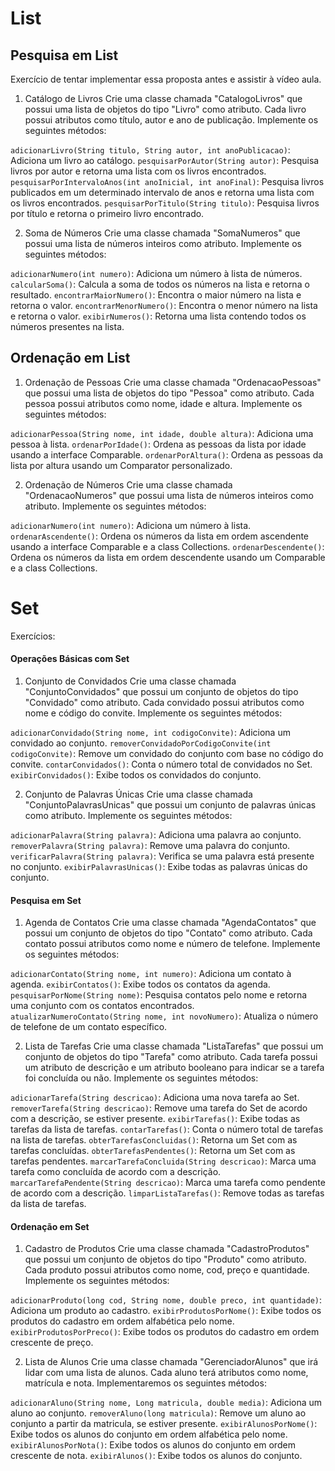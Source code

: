 # List

## Pesquisa em List

Exercício de tentar implementar essa proposta antes e assistir à vídeo aula.

1. Catálogo de Livros
Crie uma classe chamada "CatalogoLivros" que possui uma lista de objetos do tipo "Livro" como atributo. Cada livro possui atributos como título, autor e ano de publicação. Implemente os seguintes métodos:

`adicionarLivro(String titulo, String autor, int anoPublicacao)`: Adiciona um livro ao catálogo.
`pesquisarPorAutor(String autor)`: Pesquisa livros por autor e retorna uma lista com os livros encontrados.
`pesquisarPorIntervaloAnos(int anoInicial, int anoFinal)`: Pesquisa livros publicados em um determinado intervalo de anos e retorna uma lista com os livros encontrados.
`pesquisarPorTitulo(String titulo)`: Pesquisa livros por título e retorna o primeiro livro encontrado.

2. Soma de Números
Crie uma classe chamada "SomaNumeros" que possui uma lista de números inteiros como atributo. Implemente os seguintes métodos:

`adicionarNumero(int numero)`: Adiciona um número à lista de números.
`calcularSoma()`: Calcula a soma de todos os números na lista e retorna o resultado.
`encontrarMaiorNumero()`: Encontra o maior número na lista e retorna o valor.
`encontrarMenorNumero()`: Encontra o menor número na lista e retorna o valor.
`exibirNumeros()`: Retorna uma lista contendo todos os números presentes na lista.

## Ordenação em List

1. Ordenação de Pessoas
Crie uma classe chamada "OrdenacaoPessoas" que possui uma lista de objetos do tipo "Pessoa" como atributo. Cada pessoa possui atributos como nome, idade e altura. Implemente os seguintes métodos:

`adicionarPessoa(String nome, int idade, double altura)`: Adiciona uma pessoa à lista.
`ordenarPorIdade()`: Ordena as pessoas da lista por idade usando a interface Comparable.
`ordenarPorAltura()`: Ordena as pessoas da lista por altura usando um Comparator personalizado.

2. Ordenação de Números
Crie uma classe chamada "OrdenacaoNumeros" que possui uma lista de números inteiros como atributo. Implemente os seguintes métodos:

`adicionarNumero(int numero)`: Adiciona um número à lista.
`ordenarAscendente()`: Ordena os números da lista em ordem ascendente usando a interface Comparable e a class Collections.
`ordenarDescendente()`: Ordena os números da lista em ordem descendente usando um Comparable e a class Collections.



# Set

Exercícios:

#### Operações Básicas com Set
1. Conjunto de Convidados
Crie uma classe chamada "ConjuntoConvidados" que possui um conjunto de objetos do tipo "Convidado" como atributo. Cada convidado possui atributos como nome e código do convite. Implemente os seguintes métodos:

`adicionarConvidado(String nome, int codigoConvite)`: Adiciona um convidado ao conjunto.
`removerConvidadoPorCodigoConvite(int codigoConvite)`: Remove um convidado do conjunto com base no código do convite.
`contarConvidados()`: Conta o número total de convidados no Set.
`exibirConvidados()`: Exibe todos os convidados do conjunto.

2. Conjunto de Palavras Únicas
Crie uma classe chamada "ConjuntoPalavrasUnicas" que possui um conjunto de palavras únicas como atributo. Implemente os seguintes métodos:

`adicionarPalavra(String palavra)`: Adiciona uma palavra ao conjunto.
`removerPalavra(String palavra)`: Remove uma palavra do conjunto.
`verificarPalavra(String palavra)`: Verifica se uma palavra está presente no conjunto.
`exibirPalavrasUnicas()`: Exibe todas as palavras únicas do conjunto.

#### Pesquisa em Set
1. Agenda de Contatos
Crie uma classe chamada "AgendaContatos" que possui um conjunto de objetos do tipo "Contato" como atributo. Cada contato possui atributos como nome e número de telefone. Implemente os seguintes métodos:

`adicionarContato(String nome, int numero)`: Adiciona um contato à agenda.
`exibirContatos()`: Exibe todos os contatos da agenda.
`pesquisarPorNome(String nome)`: Pesquisa contatos pelo nome e retorna uma conjunto com os contatos encontrados.
`atualizarNumeroContato(String nome, int novoNumero)`: Atualiza o número de telefone de um contato específico.

2. Lista de Tarefas
Crie uma classe chamada "ListaTarefas" que possui um conjunto de objetos do tipo "Tarefa" como atributo. Cada tarefa possui um atributo de descrição e um atributo booleano para indicar se a tarefa foi concluída ou não. Implemente os seguintes métodos:

`adicionarTarefa(String descricao)`: Adiciona uma nova tarefa ao Set.
`removerTarefa(String descricao)`: Remove uma tarefa do Set de acordo com a descrição, se estiver presente.
`exibirTarefas()`: Exibe todas as tarefas da lista de tarefas.
`contarTarefas()`: Conta o número total de tarefas na lista de tarefas.
`obterTarefasConcluidas()`: Retorna um Set com as tarefas concluídas.
`obterTarefasPendentes()`: Retorna um Set com as tarefas pendentes.
`marcarTarefaConcluida(String descricao)`: Marca uma tarefa como concluída de acordo com a descrição.
`marcarTarefaPendente(String descricao)`: Marca uma tarefa como pendente de acordo com a descrição.
`limparListaTarefas()`: Remove todas as tarefas da lista de tarefas.

#### Ordenação em Set

1. Cadastro de Produtos
Crie uma classe chamada "CadastroProdutos" que possui um conjunto de objetos do tipo "Produto" como atributo. Cada produto possui atributos como nome, cod, preço e quantidade. Implemente os seguintes métodos:

`adicionarProduto(long cod, String nome, double preco, int quantidade)`: Adiciona um produto ao cadastro.
`exibirProdutosPorNome()`: Exibe todos os produtos do cadastro em ordem alfabética pelo nome.
`exibirProdutosPorPreco()`: Exibe todos os produtos do cadastro em ordem crescente de preço.

2. Lista de Alunos
Crie uma classe chamada "GerenciadorAlunos" que irá lidar com uma lista de alunos. Cada aluno terá atributos como nome, matrícula e nota. Implementaremos os seguintes métodos:

`adicionarAluno(String nome, Long matricula, double media)`: Adiciona um aluno ao conjunto.
`removerAluno(long matricula)`: Remove um aluno ao conjunto a partir da matricula, se estiver presente.
`exibirAlunosPorNome()`: Exibe todos os alunos do conjunto em ordem alfabética pelo nome.
`exibirAlunosPorNota()`: Exibe todos os alunos do conjunto em ordem crescente de nota.
`exibirAlunos()`: Exibe todos os alunos do conjunto.
